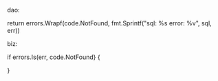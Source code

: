 dao:

return errors.Wrapf(code.NotFound, fmt.Sprintf("sql: %s error: %v", sql, err))

biz:

if errors.Is(err, code.NotFound} {

}